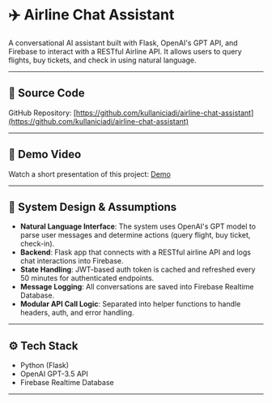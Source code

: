 # ✈️ Airline Chat Assistant

A conversational AI assistant built with Flask, OpenAI's GPT API, and Firebase to interact with a RESTful Airline API. It allows users to query flights, buy tickets, and check in using natural language.

---

## 🔗 Source Code

GitHub Repository: [https://github.com/kullaniciadi/airline-chat-assistant](https://github.com/kullaniciadi/airline-chat-assistant)

---

## 🎥 Demo Video

Watch a short presentation of this project:
[Demo](https://drive.google.com/file/d/1bqTEtJunSfjpPdrt_beh2jb3Jq0o81RV/view?usp=drive_link)

---

## 🧠 System Design & Assumptions

- **Natural Language Interface**: The system uses OpenAI's GPT model to parse user messages and determine actions (query flight, buy ticket, check-in).
- **Backend**: Flask app that connects with a RESTful airline API and logs chat interactions into Firebase.
- **State Handling**: JWT-based auth token is cached and refreshed every 50 minutes for authenticated endpoints.
- **Message Logging**: All conversations are saved into Firebase Realtime Database.
- **Modular API Call Logic**: Separated into helper functions to handle headers, auth, and error handling.

---

## ⚙️ Tech Stack

- Python (Flask)
- OpenAI GPT-3.5 API
- Firebase Realtime Database

---
